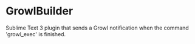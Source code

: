 GrowlBuilder
============

Sublime Text 3 plugin that sends a Growl notification when the command 'growl_exec' is finished.